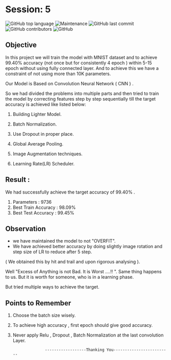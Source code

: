 # Session: 5

![GitHub top language](https://img.shields.io/github/languages/top/Shakil-1501/TSAI?label=Python)     ![Maintenance](https://img.shields.io/maintenance/yes/2020?logo=Github)          ![GitHub last commit](https://img.shields.io/github/last-commit/Shakil-1501/TSAI)   ![GitHub contributors](https://img.shields.io/github/contributors/SHAKIL-1501/TSAI) ![GitHub](https://img.shields.io/github/license/SHAKIL-1501/TSAI)

## Objective




In this project we will train the model with MNIST dataset and to achieve 
99.40% accuracy (not once but for consistently  4 epoch ) within 5-15 epoch without
using fully connected layer.
And to achieve this we have a constraint of not using more than 10K parameters.

Our Model is Based on Convolution Neural Network ( CNN ) .

So we had divided the problems into multiple parts and then tried to 
train the model by correcting features step by step sequentially
till the target accuracy is achieved like listed below:
 
1. Building Lighter Model.
    
2. Batch Normalization.

3. Use Dropout in proper place.

4. Global Average Pooling.

5. Image Augmentation techniques.

6. Learning Rate(LR) Scheduler.

## Result :

  We had successfully achieve the target accuracy of 99.40% .
  1. Parameters            : 9736
  2. Best Train Accuracy   : 98.09%
  3. Best Test Accuracy    : 99.45%

## Observation

- we have maintained  the model to not "OVERFIT".
- We have achieved better accuracy by doing slightly image rotation 
  and step size of LR to reduce after 5 step.

 ( We obtained this by hit and trail and upon rigorous analysing ).


  Well "Excess of Anything is not Bad. It is Worst ....!! ".
  Same thing happens to us.
  But it is worth for someone, who is in a learning phase.

  But tried multiple ways to achieve the target.

## Points to Remember

 1. Choose the batch size wisely.
 
 2. To achieve high accuracy , first epoch should give good accuracy.
 
 3. Never apply Relu , Dropout , Batch Normalization at the last convolution Layer.


                      ------------------Thanking You-------------------------
